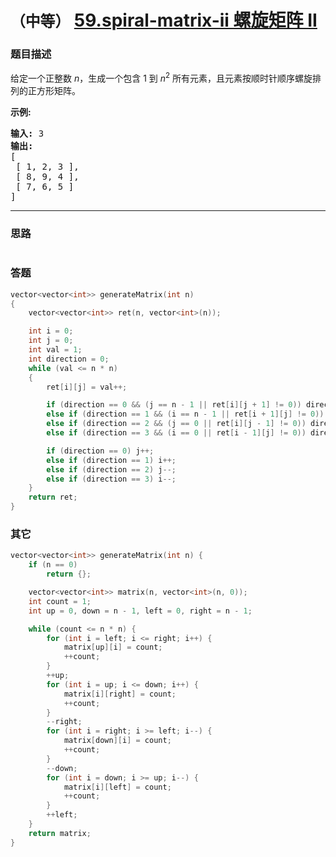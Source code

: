 # `（中等）`  [59.spiral-matrix-ii 螺旋矩阵 II](https://leetcode-cn.com/problems/spiral-matrix-ii/)

### 题目描述
<p>给定一个正整数&nbsp;<em>n</em>，生成一个包含 1 到&nbsp;<em>n</em><sup>2</sup>&nbsp;所有元素，且元素按顺时针顺序螺旋排列的正方形矩阵。</p>

<p><strong>示例:</strong></p>

<pre><strong>输入:</strong> 3
<strong>输出:</strong>
[
 [ 1, 2, 3 ],
 [ 8, 9, 4 ],
 [ 7, 6, 5 ]
]</pre>


---
### 思路
```
```

### 答题
``` C++
vector<vector<int>> generateMatrix(int n)
{
	vector<vector<int>> ret(n, vector<int>(n));

	int i = 0;
	int j = 0;
	int val = 1;
	int direction = 0;
	while (val <= n * n)
	{
		ret[i][j] = val++;

		if (direction == 0 && (j == n - 1 || ret[i][j + 1] != 0)) direction = 1;
		else if (direction == 1 && (i == n - 1 || ret[i + 1][j] != 0)) direction = 2;
		else if (direction == 2 && (j == 0 || ret[i][j - 1] != 0)) direction = 3;
		else if (direction == 3 && (i == 0 || ret[i - 1][j] != 0)) direction = 0;

		if (direction == 0) j++;
		else if (direction == 1) i++;
		else if (direction == 2) j--;
		else if (direction == 3) i--;
	}
	return ret;
}
```

### 其它
``` C++
vector<vector<int>> generateMatrix(int n) {
	if (n == 0)
		return {};

	vector<vector<int>> matrix(n, vector<int>(n, 0));
	int count = 1;
	int up = 0, down = n - 1, left = 0, right = n - 1;

	while (count <= n * n) {
		for (int i = left; i <= right; i++) {
			matrix[up][i] = count;
			++count;
		}
		++up;
		for (int i = up; i <= down; i++) {
			matrix[i][right] = count;
			++count;
		}
		--right;
		for (int i = right; i >= left; i--) {
			matrix[down][i] = count;
			++count;
		}
		--down;
		for (int i = down; i >= up; i--) {
			matrix[i][left] = count;
			++count;
		}
		++left;
	}
	return matrix;
}
```


